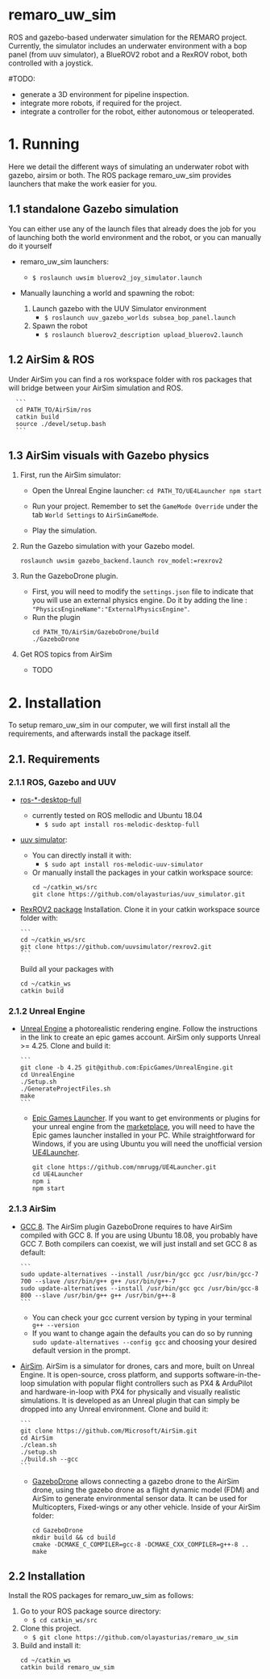 # remaro_uw_sim
ROS and gazebo-based underwater simulation for the REMARO project.
Currently, the simulator includes an underwater environment with a bop panel (from uuv simulator), a BlueROV2 robot and a RexROV robot, both controlled with a joystick.

#TODO: 

- generate a 3D environment for pipeline inspection.
- integrate more robots, if required for the project.
- integrate a controller for the robot, either autonomous or teleoperated.

# 1. Running #
Here we detail the different ways of simulating an underwater robot with gazebo, airsim or both. The ROS package remaro_uw_sim provides launchers that make the work easier for you.

## 1.1 standalone Gazebo simulation
You can either use any of the launch files that already does the job for you of launching both the world environment and the robot, or you can manually do it yourself

- remaro_uw_sim launchers:
    - `$ roslaunch uwsim bluerov2_joy_simulator.launch`

- Manually launching a world and spawning the robot:
    1. Launch gazebo with the UUV Simulator environment 
       - `$ roslaunch uuv_gazebo_worlds subsea_bop_panel.launch`
    2. Spawn the robot
       - `$ roslaunch bluerov2_description upload_bluerov2.launch`  

## 1.2 AirSim & ROS

Under AirSim you can find a ros workspace folder with ros packages that will bridge between your AirSim simulation and ROS.

      ```
      cd PATH_TO/AirSim/ros
      catkin build 
      source ./devel/setup.bash
      ```

## 1.3 AirSim visuals with Gazebo physics

1. First, run the AirSim simulator:

   - Open the Unreal Engine launcher:
         ```
         cd PATH_TO/UE4Launcher
         npm start
         ```
   - Run your project. Remember to set the `GameMode Override` under the tab `World Settings` to `AirSimGameMode`.

   - Play the simulation.

2. Run the Gazebo simulation with your Gazebo model.

      ```
      roslaunch uwsim gazebo_backend.launch rov_model:=rexrov2
      ```
3. Run the GazeboDrone plugin.
   - First, you will need to modify the `settings.json` file to indicate that you will use an external physics engine. Do it by adding the line : `"PhysicsEngineName":"ExternalPhysicsEngine"`.
   - Run the plugin
      ```
      cd PATH_TO/AirSim/GazeboDrone/build
      ./GazeboDrone
      ```
4. Get ROS topics from AirSim
   - TODO
# 2. Installation     

To setup remaro_uw_sim in our computer, we will first install all the requirements, and afterwards install the package itself.

## 2.1. Requirements

### 2.1.1 ROS, Gazebo and UUV
- [ros-\*-desktop-full](http://wiki.ros.org/ROS/Installation)
  - currently tested on ROS mellodic and Ubuntu 18.04
     - `$ sudo apt install ros-melodic-desktop-full`
- [uuv simulator](https://uuvsimulator.github.io/):
   - You can directly install it with:
      - `$ sudo apt install ros-melodic-uuv-simulator`
   - Or manually install the packages in your catkin workspace source:
      ```
      cd ~/catkin_ws/src
      git clone https://github.com/olayasturias/uuv_simulator.git
      ```
   
- [RexROV2 package](https://github.com/uuvsimulator/rexrov2) Installation. Clone it in your catkin workspace source folder with:

      ```
      cd ~/catkin_ws/src
      git clone https://github.com/uuvsimulator/rexrov2.git
      ```

   Build all your packages with

   ```
   cd ~/catkin_ws
   catkin build
   ```
### 2.1.2 Unreal Engine
- [Unreal Engine](https://docs.unrealengine.com/4.27/en-US/SharingAndReleasing/Linux/BeginnerLinuxDeveloper/SettingUpAnUnrealWorkflow/) a photorealistic rendering engine. 
Follow the instructions in the link to create an epic games account. AirSim only supports Unreal >= 4.25. Clone and build it: 

      ```
      git clone -b 4.25 git@github.com:EpicGames/UnrealEngine.git
      cd UnrealEngine
      ./Setup.sh
      ./GenerateProjectFiles.sh
      make
      ```
   - [Epic Games Launcher](https://www.epicgames.com/store/en-US/download). If you want to get environments or plugins for your unreal engine from the [marketplace](https://www.unrealengine.com/marketplace/en-US/store), you will need to have the Epic games launcher installed in your PC. While straightforward for Windows, if you are using Ubuntu you will need the unofficial version [UE4Launcher](https://github.com/nmrugg/UE4Launcher). 

      ```
      git clone https://github.com/nmrugg/UE4Launcher.git
      cd UE4Launcher
      npm i
      npm start
      ```

### 2.1.3 AirSim
- [GCC 8](https://askubuntu.com/questions/1028601/install-gcc-8-only-on-ubuntu-18-04). The AirSim plugin GazeboDrone requires to have AirSim compiled with GCC 8. If you are using Ubuntu 18.08, you probably have GCC 7. Both compilers can coexist, we will just install and set GCC 8 as default:

      ```
      sudo update-alternatives --install /usr/bin/gcc gcc /usr/bin/gcc-7 700 --slave /usr/bin/g++ g++ /usr/bin/g++-7
      sudo update-alternatives --install /usr/bin/gcc gcc /usr/bin/gcc-8 800 --slave /usr/bin/g++ g++ /usr/bin/g++-8
      ```
   - You can check your gcc current version by typing in your terminal ` g++ --version`
   - If you want to change again the defaults you can do so by running  ` sudo update-alternatives --config gcc` and choosing your desired default version in the prompt.
- [AirSim](https://microsoft.github.io/AirSim/build_linux/). AirSim is a simulator for drones, cars and more, built on Unreal Engine. It is open-source, cross platform, and supports software-in-the-loop simulation with popular flight controllers such as PX4 & ArduPilot and hardware-in-loop with PX4 for physically and visually realistic simulations. It is developed as an Unreal plugin that can simply be dropped into any Unreal environment. 
Clone and build it:

      ```
      git clone https://github.com/Microsoft/AirSim.git
      cd AirSim
      ./clean.sh
      ./setup.sh
      ./build.sh --gcc
      ```
   - [GazeboDrone](https://microsoft.github.io/AirSim/gazebo_drone/) allows connecting a gazebo drone to the AirSim drone, using the gazebo drone as a flight dynamic model (FDM) and AirSim to generate environmental sensor data. It can be used for Multicopters, Fixed-wings or any other vehicle. Inside of your AirSim folder:

      ```
      cd GazeboDrone
      mkdir build && cd build
      cmake -DCMAKE_C_COMPILER=gcc-8 -DCMAKE_CXX_COMPILER=g++-8 ..
      make
      ```  


## 2.2 Installation

Install the ROS packages for remaro_uw_sim as follows:

 1. Go to your ROS package source directory:
    - `$ cd catkin_ws/src`
 2. Clone this project.
    - `$ git clone https://github.com/olayasturias/remaro_uw_sim`
 3. Build and install it:
      ```
      cd ~/catkin_ws
      catkin build remaro_uw_sim
      ```